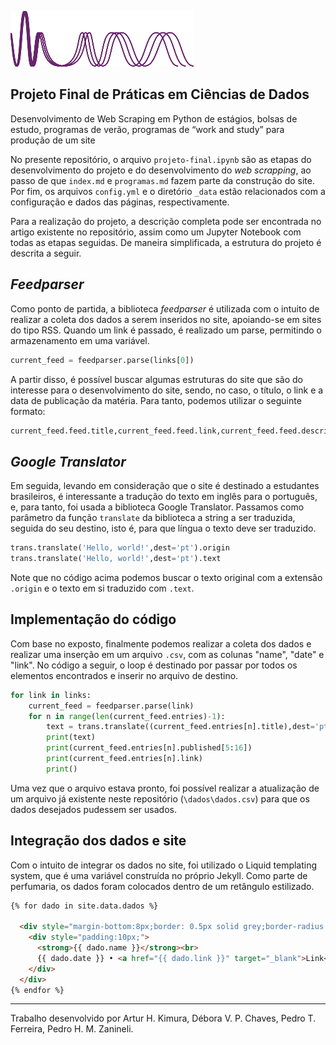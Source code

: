 ![logo ilum](https://github.com/pedrozanineli/pcd.github.io/blob/main/logo1.png)

## Projeto Final de Práticas em Ciências de Dados
  
Desenvolvimento de Web Scraping em Python de estágios, bolsas de estudo, programas de verão, programas de “work and study” para produção de um site

No presente repositório, o arquivo `projeto-final.ipynb` são as etapas do desenvolvimento do projeto e do desenvolvimento do *web scrapping*, ao passo de que `index.md` e `programas.md` fazem parte da construção do site. Por fim, os arquivos `config.yml` e o diretório `_data` estão relacionados com a configuração e dados das páginas, respectivamente. 

Para a realização do projeto, a descrição completa pode ser encontrada no artigo existente no repositório, assim como um Jupyter Notebook com todas as etapas seguidas. De maneira simplificada, a estrutura do projeto é descrita a seguir.

## *Feedparser*

Como ponto de partida, a biblioteca *feedparser* é utilizada com o intuito de realizar a coleta dos dados a serem inseridos no site, apoiando-se em sites do tipo RSS. Quando um link é passado, é realizado um parse, permitindo o armazenamento em uma variável.

```python
current_feed = feedparser.parse(links[0])
```

A partir disso, é possível buscar algumas estruturas do site que são do interesse para o desenvolvimento do site, sendo, no caso, o título, o link e a data de publicação da matéria. Para tanto, podemos utilizar o seguinte formato:

```python
current_feed.feed.title,current_feed.feed.link,current_feed.feed.description
```
## *Google Translator*

Em seguida, levando em consideração que o site é destinado a estudantes brasileiros, é interessante a tradução do texto em inglês para o português, e, para tanto, foi usada a biblioteca Google Translator. Passamos como parâmetro da função `translate` da biblioteca a string a ser traduzida, seguida do seu destino, isto é, para que língua o texto deve ser traduzido.

```python
trans.translate('Hello, world!',dest='pt').origin
trans.translate('Hello, world!',dest='pt').text
```

Note que no código acima podemos buscar o texto original com a extensão `.origin` e o texto em si traduzido com `.text`.

## Implementação do código

Com base no exposto, finalmente podemos realizar a coleta dos dados e realizar uma inserção em um arquivo `.csv`, com as colunas "name", "date" e "link". No código a seguir, o loop é destinado por passar por todos os elementos encontrados e inserir no arquivo de destino.

```python
for link in links:
    current_feed = feedparser.parse(link)
    for n in range(len(current_feed.entries)-1):
        text = trans.translate((current_feed.entries[n].title),dest='pt').text 
        print(text)
        print(current_feed.entries[n].published[5:16])
        print(current_feed.entries[n].link)
        print()
```

Uma vez que o arquivo estava pronto, foi possível realizar a atualização de um arquivo já existente neste repositório (`\dados\dados.csv`) para que os dados desejados pudessem ser usados.

## Integração dos dados e site

Com o intuito de integrar os dados no site, foi utilizado o Liquid templating system, que é uma variável construída no próprio Jekyll. Como parte de perfumaria, os dados foram colocados dentro de um retângulo estilizado.

```md
{% for dado in site.data.dados %}

  <div style="margin-bottom:8px;border: 0.5px solid grey;border-radius: 5px;">
    <div style="padding:10px;">
      <strong>{{ dado.name }}</strong><br>
      {{ dado.date }} • <a href="{{ dado.link }}" target="_blank">Link</a>
    </div>
  </div>
{% endfor %}
```
---

Trabalho desenvolvido por Artur H. Kimura, Débora V. P. Chaves, Pedro T. Ferreira, Pedro H. M. Zanineli.
